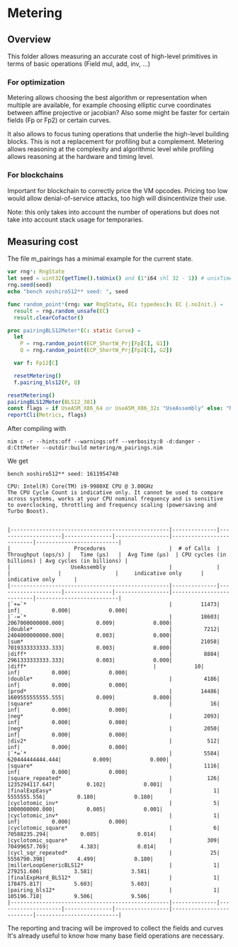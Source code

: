 # Metering

## Overview

This folder allows measuring an accurate cost of high-level primitives in terms of basic operations (Field mul, add, inv, ...)

### For optimization

Metering allows choosing the best algorithm or representation when multiple are available, for example choosing elliptic curve coordinates between affine projective or jacobian? Also some might be faster for certain fields (Fp or Fp2) or certain curves.

It also allows to focus tuning operations that underlie the high-level building blocks. This is not a replacement for profiling but a complement.
Metering allows reasoning at the complexity and algorithmic level while profiling allows reasoning at the hardware and timing level.

### For blockchains

Important for blockchain to correctly price the VM opcodes. Pricing too low would allow denial-of-service attacks, too high will  disincentivize their use.

Note: this only takes into account the number of operations
but does not take into account stack usage for temporaries.

## Measuring cost

The file m_pairings has a minimal example for the current state.

```Nim
var rng*: RngState
let seed = uint32(getTime().toUnix() and (1'i64 shl 32 - 1)) # unixTime mod 2^32
rng.seed(seed)
echo "bench xoshiro512** seed: ", seed

func random_point*(rng: var RngState, EC: typedesc): EC {.noInit.} =
  result = rng.random_unsafe(EC)
  result.clearCofactor()

proc pairingBLS12Meter*(C: static Curve) =
  let
    P = rng.random_point(ECP_ShortW_Prj[Fp[C], G1])
    Q = rng.random_point(ECP_ShortW_Prj[Fp2[C], G2])

  var f: Fp12[C]

  resetMetering()
  f.pairing_bls12(P, Q)

resetMetering()
pairingBLS12Meter(BLS12_381)
const flags = if UseASM_X86_64 or UseASM_X86_32: "UseAssembly" else: "NoAssembly"
reportCli(Metrics, flags)
```

After compiling with
```
nim c -r --hints:off --warnings:off --verbosity:0 -d:danger -d:CttMeter --outdir:build metering/m_pairings.nim
```

We get

```
bench xoshiro512** seed: 1611954740

CPU: Intel(R) Core(TM) i9-9980XE CPU @ 3.00GHz
The CPU Cycle Count is indicative only. It cannot be used to compare across systems, works at your CPU nominal frequency and is sensitive to overclocking, throttling and frequency scaling (powersaving and Turbo Boost).


|--------------------------------------------------|--------------|--------------------|---------------|-----------------|--------------------------|--------------------------|
|                    Procedures                    |  # of Calls  | Throughput (ops/s) |   Time (µs)   |  Avg Time (µs)  | CPU cycles (in billions) | Avg cycles (in billions) |
|                   UseAssembly                    |              |                    |               |                 |     indicative only      |     indicative only      |
|--------------------------------------------------|--------------|--------------------|---------------|-----------------|--------------------------|--------------------------|
|`+=`*                                             |         11473|                 inf|          0.000|            0.000|
|`-=`*                                             |         18603|   2067000000000.000|          0.009|            0.000|
|double*                                           |          7212|   2404000000000.000|          0.003|            0.000|
|sum*                                              |         21058|   7019333333333.333|          0.003|            0.000|
|diff*                                             |          8884|   2961333333333.333|          0.003|            0.000|
|diff*                                        |            10|                 inf|          0.000|            0.000|
|double*                                           |          4186|                 inf|          0.000|            0.000|
|prod*                                             |         14486|   1609555555555.555|          0.009|            0.000|
|square*                                           |            16|                 inf|          0.000|            0.000|
|neg*                                              |          2093|                 inf|          0.000|            0.000|
|neg*                                              |          2050|                 inf|          0.000|            0.000|
|div2*                                             |           512|                 inf|          0.000|            0.000|
|`*=`*                                             |          5584|    620444444444.444|          0.009|            0.000|
|square*                                           |          1116|                 inf|          0.000|            0.000|
|square_repeated*                                  |           126|      1235294117.647|          0.102|            0.001|
|finalExpEasy*                                     |             1|         5555555.556|          0.180|            0.180|
|cyclotomic_inv*                                   |             5|      1000000000.000|          0.005|            0.001|
|cyclotomic_inv*                                   |             1|                 inf|          0.000|            0.000|
|cyclotomic_square*                                |             6|        70588235.294|          0.085|            0.014|
|cyclotomic_square*                                |           309|        70499657.769|          4.383|            0.014|
|cycl_sqr_repeated*                                |            25|         5556790.398|          4.499|            0.180|
|millerLoopGenericBLS12*                           |             1|          279251.606|          3.581|            3.581|
|finalExpHard_BLS12*                               |             1|          178475.817|          5.603|            5.603|
|pairing_bls12*                                    |             1|          105196.718|          9.506|            9.506|
|--------------------------------------------------|--------------|--------------------|---------------|-----------------|--------------------------|--------------------------|
```

The reporting and tracing will be improved to collect the fields and curves
It's already useful to know how many base field operations are necessary.
